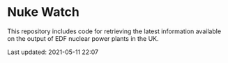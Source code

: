 # Nuke Watch

This repository includes code for retrieving the latest information available on the output of EDF nuclear power plants in the UK.

Last updated: 2021-05-11 22:07